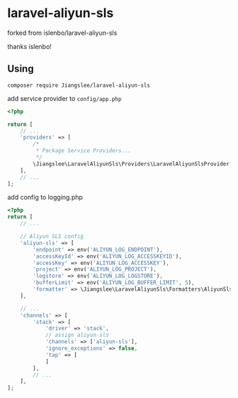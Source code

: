 # laravel-aliyun-sls

forked from islenbo/laravel-aliyun-sls

thanks islenbo!
## Using
```shell
composer require Jiangslee/laravel-aliyun-sls
```

add service provider to `config/app.php`
```PHP
<?php

return [
    // ...
    'providers' => [
        /*
         * Package Service Providers...
         */
        \Jiangslee\LaravelAliyunSls\Providers\LaravelAliyunSlsProvider::class,
    ],
    // ...
];
```

add config to logging.php
```PHP
<?php
return [
    // ...

    // Aliyun SLS config
    'aliyun-sls' => [
        'endpoint' => env('ALIYUN_LOG_ENDPOINT'),
        'accessKeyId' => env('ALIYUN_LOG_ACCESSKEYID'),
        'accessKey' => env('ALIYUN_LOG_ACCESSKEY'),
        'project' => env('ALIYUN_LOG_PROJECT'),
        'logstore' => env('ALIYUN_LOG_LOGSTORE'),
        'bufferLimit' => env('ALIYUN_LOG_BUFFER_LIMIT', 5),
        'formatter' => \Jiangslee\LaravelAliyunSls\Formatters\AliyunSlsFormatter::class
    ],

    // ...
    'channels' => [
        'stack' => [
            'driver' => 'stack',
            // assign aliyun-sls
            'channels' => ['aliyun-sls'],
            'ignore_exceptions' => false,
            'tap' => [
            ]
        ],
        // ...
    ],
];
```
